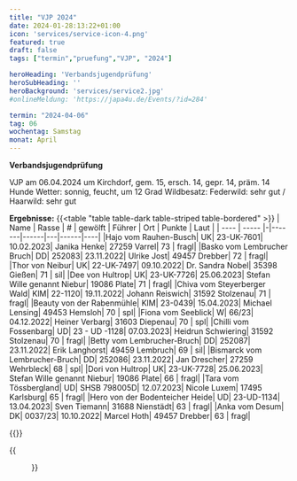 ```yaml
---
title: "VJP 2024"
date: 2024-01-28:13:22+01:00
icon: 'services/service-icon-4.png'
featured: true
draft: false
tags: ["termin","pruefung","VJP", "2024"]

heroHeading: 'Verbandsjugendprüfung'
heroSubHeading: ''
heroBackground: 'services/service2.jpg'
#onlineMeldung: 'https://japa4u.de/Events/?id=284'

termin: "2024-04-06"
tag: 06
wochentag: Samstag
monat: April
---
```


**Verbandsjugendprüfung**

VJP am 06.04.2024 um Kirchdorf, gem. 15, ersch. 14, gepr. 14, präm. 14 Hunde
Wetter: sonnig, feucht, um 12 Grad  Wildbesatz: Federwild: sehr gut / Haarwild: sehr gut

**Ergebnisse:**
{{<table "table table-dark table-striped table-bordered" >}}
  | Name | Rasse | # | gewölft | Führer | Ort | Punkte | Laut |
  | ---- | ----- |-|-------|------|---|------|----|
|Hajo vom Rauhen-Busch| UK| 23-UK-7601|  10.02.2023| Janika Henke| 27259 Varrel| 73 | fragl|
|Basko vom Lembrucher Bruch| DD| 252083|  23.11.2022| Ulrike Jost| 49457 Drebber| 72 | fragl|
|Thor von Neibur| UK| 22-UK-7497|  09.10.2022| Dr. Sandra Nobel| 35398 Gießen| 71 | sil|
|Dee von Hultrop| UK| 23-UK-7726|  25.06.2023| Stefan Wille genannt Niebur| 19086 Plate| 71 | fragl|
|Chiva vom Steyerberger Wald| KlM| 22-1120|  19.11.2022| Johann Reiswich| 31592 Stolzenau| 71 | fragl|
|Beauty von der Rabenmühle| KlM| 23-0439|  15.04.2023| Michael Lensing| 49453 Hemsloh| 70 | spl|
|Fiona vom Seeblick| W| 66/23|  04.12.2022| Heiner Verbarg| 31603 Diepenau| 70 | spl|
|Chilli vom Fossenbarg| UD| 23 - UD -1128|  07.03.2023| Heidrun Schwiering| 31592 Stolzenau| 70 | fragl|
|Betty vom Lembrucher-Bruch| DD| 252087|  23.11.2022| Erik Langhorst| 49459 Lembruch| 69 | sil|
|Bismarck vom Lembrucher-Bruch| DD| 252086|  23.11.2022| Jan Drescher| 27259 Wehrbleck| 68 | spl|
|Dori von Hultrop| UK| 23-UK-7728|  25.06.2023| Stefan Wille genannt Niebur| 19086 Plate| 66 | fragl|
|Tara vom Tössbergland| UD| SHSB 798005D|  12.07.2023| Nicole Luxem| 17495 Karlsburg| 65 | fragl|
|Hero von der Bodenteicher Heide| UD| 23-UD-1134|  13.04.2023| Sven Tiemann| 31688 Nienstädt| 63 | fragl|
|Anka vom Desum| DK| 0037/23|  10.10.2022| Marcel Hoth| 49457 Drebber| 63 | fragl|

{{</table>}}

{{<figure class="no-photoswipe fullwidth" src="/images/pruefungen/vjp2024.jpg">}}